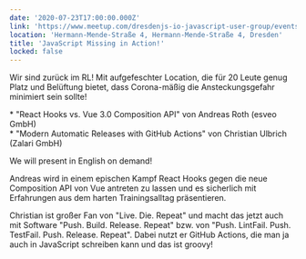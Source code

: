 ```yaml
---
date: '2020-07-23T17:00:00.000Z'
link: 'https://www.meetup.com/dresdenjs-io-javascript-user-group/events/wwdfrqybckbmb/'
location: 'Hermann-Mende-Straße 4, Hermann-Mende-Straße 4, Dresden'
title: 'JavaScript Missing in Action!'
locked: false
---
```

Wir sind zurück im RL! Mit aufgefeschter Location, die für 20 Leute genug Platz und Belüftung bietet, dass Corona-mäßig die Ansteckungsgefahr minimiert sein sollte!

\* "React Hooks vs. Vue 3.0 Composition API" von Andreas Roth (esveo GmbH)  
\* "Modern Automatic Releases with GitHub Actions" von Christian Ulbrich (Zalari GmbH)

We will present in English on demand!

Andreas wird in einem epischen Kampf React Hooks gegen die neue Composition API von Vue antreten zu lassen und es sicherlich mit Erfahrungen aus dem harten Trainingsalltag präsentieren.

Christian ist großer Fan von "Live. Die. Repeat" und macht das jetzt auch mit Software "Push. Build. Release. Repeat" bzw. von "Push. LintFail. Push. TestFail. Push. Release. Repeat". Dabei nutzt er GitHub Actions, die man ja auch in JavaScript schreiben kann und das ist groovy!
